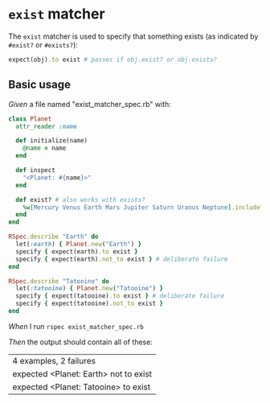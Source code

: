 # `exist` matcher

The `exist` matcher is used to specify that something exists (as indicated by `#exist?` or `#exists?`):

  ```ruby
  expect(obj).to exist # passes if obj.exist? or obj.exists?
  ```

## Basic usage

_Given_ a file named "exist_matcher_spec.rb" with:

```ruby
class Planet
  attr_reader :name

  def initialize(name)
    @name = name
  end

  def inspect
    "<Planet: #{name}>"
  end

  def exist? # also works with exists?
    %w[Mercury Venus Earth Mars Jupiter Saturn Uranus Neptune].include?(name)
  end
end

RSpec.describe "Earth" do
  let(:earth) { Planet.new("Earth") }
  specify { expect(earth).to exist }
  specify { expect(earth).not_to exist } # deliberate failure
end

RSpec.describe "Tatooine" do
  let(:tatooine) { Planet.new("Tatooine") }
  specify { expect(tatooine).to exist } # deliberate failure
  specify { expect(tatooine).not_to exist }
end
```

_When_ I run `rspec exist_matcher_spec.rb`

_Then_ the output should contain all of these:

|                                       |
|---------------------------------------|
| 4 examples, 2 failures                |
| expected <Planet: Earth> not to exist |
| expected <Planet: Tatooine> to exist  |

